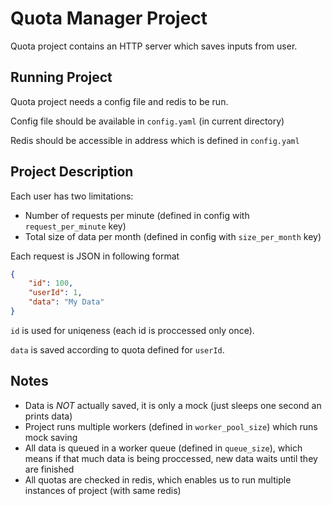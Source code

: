 Quota Manager Project
====

Quota project contains an HTTP server which saves inputs from user.

Running Project
---
Quota project needs a config file and redis to be run.

Config file should be available in `config.yaml` (in current directory)

Redis should be accessible in address which is defined in `config.yaml`


Project Description
---
Each user has two limitations:
- Number of requests per minute (defined in config with `request_per_minute` key)
- Total size of data per month (defined in config with `size_per_month` key)

Each request is JSON in following format
```json
{
    "id": 100,
    "userId": 1,
    "data": "My Data"
}
```
`id` is used for uniqeness (each id is proccessed only once).

`data` is saved according to quota defined for `userId`.

Notes
---
- Data is *NOT* actually saved, it is only a mock (just sleeps one second an prints data)
- Project runs multiple workers (defined in `worker_pool_size`) which runs mock saving
- All data is queued in a worker queue (defined in `queue_size`), which means if that much data is being proccessed, new data waits until they are finished
- All quotas are checked in redis, which enables us to run multiple instances of project (with same redis)
